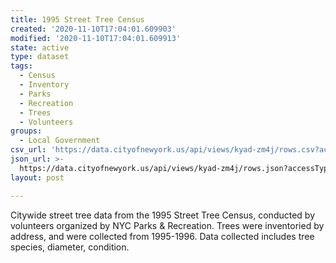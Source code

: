 ```yaml
---
title: 1995 Street Tree Census
created: '2020-11-10T17:04:01.609903'
modified: '2020-11-10T17:04:01.609913'
state: active
type: dataset
tags:
  - Census
  - Inventory
  - Parks
  - Recreation
  - Trees
  - Volunteers
groups:
  - Local Government
csv_url: 'https://data.cityofnewyork.us/api/views/kyad-zm4j/rows.csv?accessType=DOWNLOAD'
json_url: >-
  https://data.cityofnewyork.us/api/views/kyad-zm4j/rows.json?accessType=DOWNLOAD
layout: post

---
```

Citywide street tree data from the 1995 Street Tree Census, conducted by volunteers organized by NYC Parks & Recreation.  Trees were inventoried by address, and were collected from 1995-1996.  Data collected includes tree species, diameter, condition.
